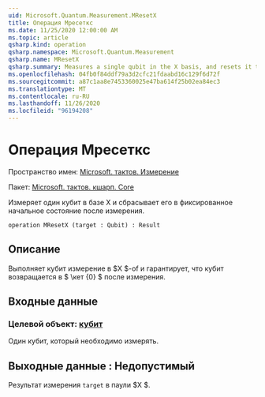 ```yaml
---
uid: Microsoft.Quantum.Measurement.MResetX
title: Операция Мресеткс
ms.date: 11/25/2020 12:00:00 AM
ms.topic: article
qsharp.kind: operation
qsharp.namespace: Microsoft.Quantum.Measurement
qsharp.name: MResetX
qsharp.summary: Measures a single qubit in the X basis, and resets it to a fixed initial state following the measurement.
ms.openlocfilehash: 04fb0f84ddf79a3d2cfc21fdaabd16c129f6d72f
ms.sourcegitcommit: a87c1aa8e7453360025e47ba614f25b02ea84ec3
ms.translationtype: MT
ms.contentlocale: ru-RU
ms.lasthandoff: 11/26/2020
ms.locfileid: "96194208"
---
```

# <a name="mresetx-operation"></a>Операция Мресеткс

Пространство имен: [Microsoft. тактов. Измерение](xref:Microsoft.Quantum.Measurement)

Пакет: [Microsoft. тактов. кшарп. Core](https://nuget.org/packages/Microsoft.Quantum.QSharp.Core)


Измеряет один кубит в базе X и сбрасывает его в фиксированное начальное состояние после измерения.

```qsharp
operation MResetX (target : Qubit) : Result
```


## <a name="description"></a>Описание

Выполняет кубит измерение в $X $-of и гарантирует, что кубит возвращается в $ \кет {0} $ после измерения.

## <a name="input"></a>Входные данные

### <a name="target--qubit"></a>Целевой объект: [кубит](xref:microsoft.quantum.lang-ref.qubit)

Один кубит, который необходимо измерять.



## <a name="output--__invalidresult__"></a>Выходные данные __: <Result> Недопустимый__

Результат измерения `target` в паули $X $.